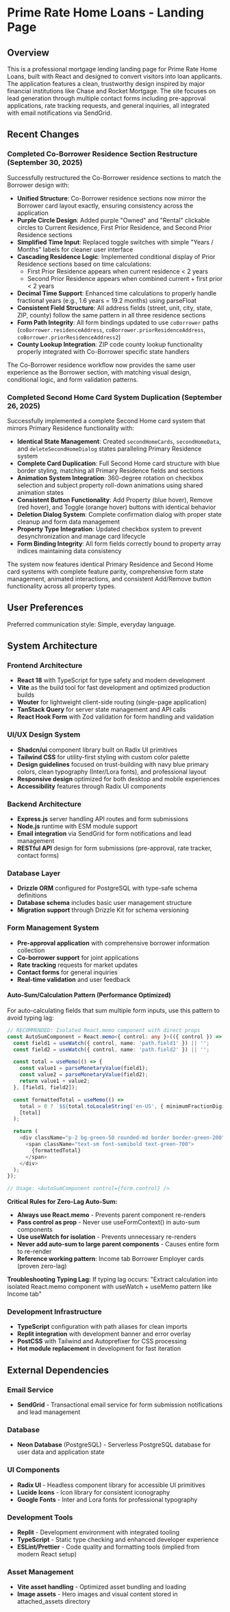 # Prime Rate Home Loans - Landing Page

## Overview

This is a professional mortgage lending landing page for Prime Rate Home Loans, built with React and designed to convert visitors into loan applicants. The application features a clean, trustworthy design inspired by major financial institutions like Chase and Rocket Mortgage. The site focuses on lead generation through multiple contact forms including pre-approval applications, rate tracking requests, and general inquiries, all integrated with email notifications via SendGrid.

## Recent Changes

### Completed Co-Borrower Residence Section Restructure (September 30, 2025)

Successfully restructured the Co-Borrower residence sections to match the Borrower design with:

- **Unified Structure**: Co-Borrower residence sections now mirror the Borrower card layout exactly, ensuring consistency across the application
- **Purple Circle Design**: Added purple "Owned" and "Rental" clickable circles to Current Residence, First Prior Residence, and Second Prior Residence sections
- **Simplified Time Input**: Replaced toggle switches with simple "Years / Months" labels for cleaner user interface
- **Cascading Residence Logic**: Implemented conditional display of Prior Residence sections based on time calculations:
  - First Prior Residence appears when current residence < 2 years
  - Second Prior Residence appears when combined current + first prior < 2 years
- **Decimal Time Support**: Enhanced time calculations to properly handle fractional years (e.g., 1.6 years = 19.2 months) using parseFloat
- **Consistent Field Structure**: All address fields (street, unit, city, state, ZIP, county) follow the same pattern in all three residence sections
- **Form Path Integrity**: All form bindings updated to use `coBorrower` paths (`coBorrower.residenceAddress`, `coBorrower.priorResidenceAddress`, `coBorrower.priorResidenceAddress2`)
- **County Lookup Integration**: ZIP code county lookup functionality properly integrated with Co-Borrower specific state handlers

The Co-Borrower residence workflow now provides the same user experience as the Borrower section, with matching visual design, conditional logic, and form validation patterns.

### Completed Second Home Card System Duplication (September 26, 2025)

Successfully implemented a complete Second Home card system that mirrors Primary Residence functionality with:

- **Identical State Management**: Created `secondHomeCards`, `secondHomeData`, and `deleteSecondHomeDialog` states paralleling Primary Residence system
- **Complete Card Duplication**: Full Second Home card structure with blue border styling, matching all Primary Residence fields and sections
- **Animation System Integration**: 360-degree rotation on checkbox selection and subject property roll-down animations using shared animation states
- **Consistent Button Functionality**: Add Property (blue hover), Remove (red hover), and Toggle (orange hover) buttons with identical behavior
- **Deletion Dialog System**: Complete confirmation dialog with proper state cleanup and form data management
- **Property Type Integration**: Updated checkbox system to prevent desynchronization and manage card lifecycle
- **Form Binding Integrity**: All form fields correctly bound to property array indices maintaining data consistency

The system now features identical Primary Residence and Second Home card systems with complete feature parity, comprehensive form state management, animated interactions, and consistent Add/Remove button functionality across all property types.

## User Preferences

Preferred communication style: Simple, everyday language.

## System Architecture

### Frontend Architecture
- **React 18** with TypeScript for type safety and modern development
- **Vite** as the build tool for fast development and optimized production builds
- **Wouter** for lightweight client-side routing (single-page application)
- **TanStack Query** for server state management and API calls
- **React Hook Form** with Zod validation for form handling and validation

### UI/UX Design System
- **Shadcn/ui** component library built on Radix UI primitives
- **Tailwind CSS** for utility-first styling with custom color palette
- **Design guidelines** focused on trust-building with navy blue primary colors, clean typography (Inter/Lora fonts), and professional layout
- **Responsive design** optimized for both desktop and mobile experiences
- **Accessibility** features through Radix UI components

### Backend Architecture
- **Express.js** server handling API routes and form submissions
- **Node.js** runtime with ESM module support
- **Email integration** via SendGrid for form notifications and lead management
- **RESTful API** design for form submissions (pre-approval, rate tracker, contact forms)

### Database Layer
- **Drizzle ORM** configured for PostgreSQL with type-safe schema definitions
- **Database schema** includes basic user management structure
- **Migration support** through Drizzle Kit for schema versioning

### Form Management System
- **Pre-approval application** with comprehensive borrower information collection
- **Co-borrower support** for joint applications
- **Rate tracking** requests for market updates
- **Contact forms** for general inquiries
- **Real-time validation** and user feedback

#### Auto-Sum/Calculation Pattern (Performance Optimized)
For auto-calculating fields that sum multiple form inputs, use this pattern to avoid typing lag:

```typescript
// RECOMMENDED: Isolated React.memo component with direct props
const AutoSumComponent = React.memo<{ control: any }>(({ control }) => {
  const field1 = useWatch({ control, name: 'path.field1' }) || '';
  const field2 = useWatch({ control, name: 'path.field2' }) || '';

  const total = useMemo(() => {
    const value1 = parseMonetaryValue(field1);
    const value2 = parseMonetaryValue(field2);
    return value1 + value2;
  }, [field1, field2]);

  const formattedTotal = useMemo(() => 
    total > 0 ? `$${total.toLocaleString('en-US', { minimumFractionDigits: 2, maximumFractionDigits: 2 })}` : '$0.00',
    [total]
  );

  return (
    <div className="p-2 bg-green-50 rounded-md border border-green-200">
      <span className="text-sm font-semibold text-green-700">
        {formattedTotal}
      </span>
    </div>
  );
});

// Usage: <AutoSumComponent control={form.control} />
```

**Critical Rules for Zero-Lag Auto-Sum:**
- **Always use React.memo** - Prevents parent component re-renders
- **Pass control as prop** - Never use useFormContext() in auto-sum components  
- **Use useWatch for isolation** - Prevents unnecessary re-renders
- **Never add auto-sum to large parent components** - Causes entire form to re-render
- **Reference working pattern**: Income tab Borrower Employer cards (proven zero-lag)

**Troubleshooting Typing Lag:**
If typing lag occurs: "Extract calculation into isolated React.memo component with useWatch + useMemo pattern like Income tab"

### Development Infrastructure
- **TypeScript** configuration with path aliases for clean imports
- **Replit integration** with development banner and error overlay
- **PostCSS** with Tailwind and Autoprefixer for CSS processing
- **Hot module replacement** in development for fast iteration

## External Dependencies

### Email Service
- **SendGrid** - Transactional email service for form submission notifications and lead management

### Database
- **Neon Database** (PostgreSQL) - Serverless PostgreSQL database for user data and application state

### UI Components
- **Radix UI** - Headless component library for accessible UI primitives
- **Lucide Icons** - Icon library for consistent iconography
- **Google Fonts** - Inter and Lora fonts for professional typography

### Development Tools
- **Replit** - Development environment with integrated tooling
- **TypeScript** - Static type checking and enhanced developer experience
- **ESLint/Prettier** - Code quality and formatting tools (implied from modern React setup)

### Asset Management
- **Vite asset handling** - Optimized asset bundling and loading
- **Image assets** - Hero images and visual content stored in attached_assets directory